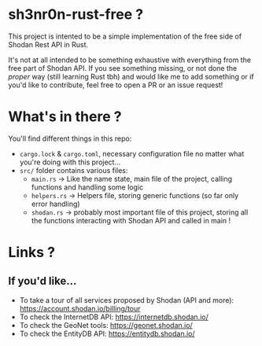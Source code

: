 # sh3nr0n-rust-free ?

This project is intented to be a simple implementation of the free side of Shodan Rest API in Rust.

It's not at all intended to be something exhaustive with everything from the free part of Shodan API. If you see something missing, or not done the *proper* way (still learning Rust tbh) and would like me to add something or if you'd like to contribute, feel free to open a PR or an issue request!

# What's in there ?

You'll find different things in this repo:
- `cargo.lock` & `cargo.toml`, necessary configuration file no matter what you're doing with this project...
- `src/` folder contains various files:
    - `main.rs` -> Like the name state, main file of the project, calling functions and handling some logic
    - `helpers.rs` -> Helpers file, storing generic functions (so far only error handling)
    - `shodan.rs` -> probably most important file of this project, storing all the functions interacting with Shodan API and called in main !

# Links ?

## If you'd like... 
- To take a tour of all services proposed by Shodan (API and more): https://account.shodan.io/billing/tour
- To check the InternetDB API: https://internetdb.shodan.io/
- To check the GeoNet tools: https://geonet.shodan.io/
- To check the EntityDB API: https://entitydb.shodan.io/